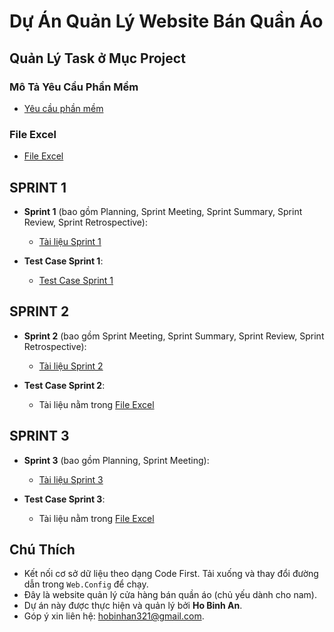 # Dự Án Quản Lý Website Bán Quần Áo

## Quản Lý Task ở Mục Project

### Mô Tả Yêu Cầu Phần Mềm
- [Yêu cầu phần mềm](https://docs.google.com/document/d/14T5wWFPC1_lfGNGU8dA1Dc5dZjJlUmwuy3W58yTvnv8/edit)

### File Excel
- [File Excel](https://docs.google.com/spreadsheets/d/1BGIdH3tj-o7pkSD1xryXE_yEtTTwpfv9/edit?gid=1665634256#gid=1665634256)

## SPRINT 1
- **Sprint 1** (bao gồm Planning, Sprint Meeting, Sprint Summary, Sprint Review, Sprint Retrospective):
  - [Tài liệu Sprint 1](https://docs.google.com/document/d/1h4sBaM9oBDek1ZWzXkW4IN0tJC1OeKHI/edit)
  
- **Test Case Sprint 1**:
  - [Test Case Sprint 1](https://docs.google.com/document/d/15Co-QQ0wnBvgjFQph8LOrY7GYk0PjPi6/edit)

## SPRINT 2
- **Sprint 2** (bao gồm Sprint Meeting, Sprint Summary, Sprint Review, Sprint Retrospective):
  - [Tài liệu Sprint 2](https://docs.google.com/document/d/1V4r1V-OteAcokm3H-WSS__vb0FJw22jGWvnYZ4RoQ0w/edit?tab=t.0)
  
- **Test Case Sprint 2**:
  - Tài liệu nằm trong [File Excel](https://docs.google.com/spreadsheets/d/1BGIdH3tj-o7pkSD1xryXE_yEtTTwpfv9/edit?gid=1562701367#gid=1562701367)

## SPRINT 3
- **Sprint 3** (bao gồm Planning, Sprint Meeting):
  - [Tài liệu Sprint 3](https://docs.google.com/document/d/1Lnjvak-_KbS-JGXqhEHK1Xhz9hyYV28mD6K6I7n194M/edit?tab=t.0)
  
- **Test Case Sprint 3**:
  - Tài liệu nằm trong [File Excel](https://docs.google.com/spreadsheets/d/1BGIdH3tj-o7pkSD1xryXE_yEtTTwpfv9/edit?gid=1562701367#gid=1562701367)

## Chú Thích
- Kết nối cơ sở dữ liệu theo dạng Code First. Tải xuống và thay đổi đường dẫn trong `Web.Config` để chạy.
- Đây là website quản lý cửa hàng bán quần áo (chủ yếu dành cho nam).
- Dự án này được thực hiện và quản lý bởi **Ho Binh An**.
- Góp ý xin liên hệ: [hobinhan321@gmail.com](mailto:hobinhan321@gmail.com).
